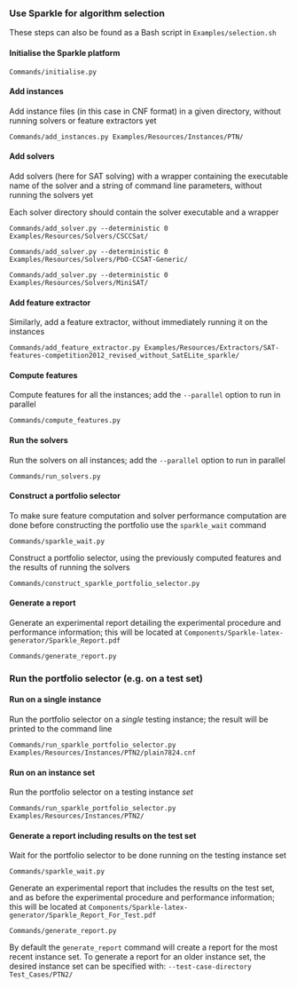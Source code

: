 ### Use Sparkle for algorithm selection

These steps can also be found as a Bash script in `Examples/selection.sh`

#### Initialise the Sparkle platform

`Commands/initialise.py`

#### Add instances

Add instance files (in this case in CNF format) in a given directory, without running solvers or feature extractors yet

`Commands/add_instances.py Examples/Resources/Instances/PTN/`

#### Add solvers

Add solvers (here for SAT solving) with a wrapper containing the executable name of the solver and a string of command line parameters, without running the solvers yet

Each solver directory should contain the solver executable and a wrapper

`Commands/add_solver.py --deterministic 0 Examples/Resources/Solvers/CSCCSat/`

`Commands/add_solver.py --deterministic 0 Examples/Resources/Solvers/PbO-CCSAT-Generic/`

`Commands/add_solver.py --deterministic 0 Examples/Resources/Solvers/MiniSAT/`

#### Add feature extractor

Similarly, add a feature extractor, without immediately running it on the instances

`Commands/add_feature_extractor.py Examples/Resources/Extractors/SAT-features-competition2012_revised_without_SatELite_sparkle/`

#### Compute features

Compute features for all the instances; add the `--parallel` option to run in parallel

`Commands/compute_features.py`

#### Run the solvers

Run the solvers on all instances; add the `--parallel` option to run in parallel

`Commands/run_solvers.py`

#### Construct a portfolio selector

To make sure feature computation and solver performance computation are done before constructing the portfolio use the `sparkle_wait` command

`Commands/sparkle_wait.py`

Construct a portfolio selector, using the previously computed features and the results of running the solvers

`Commands/construct_sparkle_portfolio_selector.py`

#### Generate a report

Generate an experimental report detailing the experimental procedure and performance information; this will be located at `Components/Sparkle-latex-generator/Sparkle_Report.pdf`

`Commands/generate_report.py`

### Run the portfolio selector (e.g. on a test set)

#### Run on a single instance

Run the portfolio selector on a *single* testing instance; the result will be printed to the command line

`Commands/run_sparkle_portfolio_selector.py Examples/Resources/Instances/PTN2/plain7824.cnf`

#### Run on an instance set

Run the portfolio selector on a testing instance *set*

`Commands/run_sparkle_portfolio_selector.py Examples/Resources/Instances/PTN2/`

#### Generate a report including results on the test set

Wait for the portfolio selector to be done running on the testing instance set

`Commands/sparkle_wait.py`

Generate an experimental report that includes the results on the test set, and as before the experimental procedure and performance information; this will be located at `Components/Sparkle-latex-generator/Sparkle_Report_For_Test.pdf`

`Commands/generate_report.py`

By default the `generate_report` command will create a report for the most recent instance set. To generate a report for an older instance set, the desired instance set can be specified with: `--test-case-directory Test_Cases/PTN2/`

